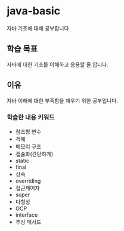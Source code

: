 # java-basic
자바 기초에 대해 공부합니다

## 학습 목표
자바에 대한 기초를 이해하고 응용할 줄 압니다.

## 이유
자바 이해에 대한 부족함을 채우기 위한 공부입니다.

### 학습한 내용 키워드

- 참조형 변수
- 객체
- 메모리 구조
- 캡슐화(간단하게)
- static
- final
- 상속
- overriding
- 접근제어자
- super
- 다형성
- OCP
- interface
- 추상 메서드